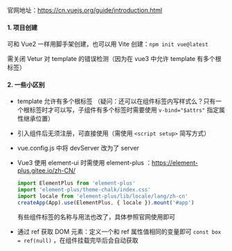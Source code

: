 官网地址：https://cn.vuejs.org/guide/introduction.html

#### 1. 项目创建

可和 Vue2 一样用脚手架创建，也可以用 Vite 创建：`npm init vue@latest`

需关闭 Vetur 对 template 的错误检测（因为在 vue3 中允许 template 有多个根标签）



#### 2. 一些小区别

- template 允许有多个根标签 （疑问：还可以在组件标签内写样式么？只有一个根标签时才可以写，子组件有多个标签时需要使用 `v-bind="$attrs"` 指定属性继承位置）

- 引入组件后无须注册，可直接使用（需使用 `<script setup>` 简写方式）

- vue.config.js 中将 devServer 改为了 server

- Vue3 使用 element-ui 时需使用 element-plus ：https://element-plus.gitee.io/zh-CN/

  ```js
  import ElementPlus from 'element-plus'
  import 'element-plus/theme-chalk/index.css'
  import locale from 'element-plus/lib/locale/lang/zh-cn'
  createApp(App).use(ElementPlus, { locale }).mount('#app')
  ```

  有些组件标签的名称与用法也改了，具体参照官网使用即可

- 通过 ref 获取 DOM 元素：定义一个和 ref 属性值相同的变量即可 `const box = ref(null)` ，在组件挂载完毕后会自动获取







